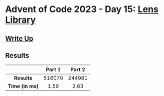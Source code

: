 # Advent of Code 2023 - Day 15: [Lens Library](https://adventofcode.com/2023/day/15)

## [Write Up](https://codingap.github.io/advent-of-code/writeups/2023/day15)
## Results
|| **Part 1** | **Part 2** |
|:--:|:---:|:---:|
| **Results** | 516070 | 244981 |
| **Time (in ms)** | 1.59 | 2.63 |